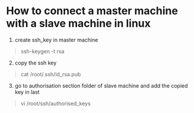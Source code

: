 # How to connect a master machine with a slave machine in linux

1. create ssh_key in master machine

> ssh-keygen -t rsa

2. copy the ssh key

> cat /root/.ssh/id_rsa.pub

3. go to authorisation section folder of slave machine and add the copied key in last

> vi /root/ssh/authorised_keys
